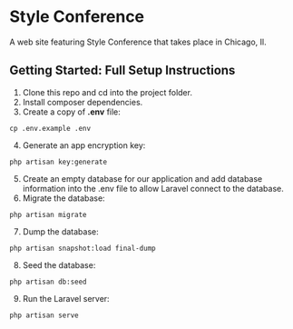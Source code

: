 # Style Conference
A web site featuring Style Conference that takes place in Chicago, Il.

## Getting Started: Full Setup Instructions
1. Clone this repo and cd into the project folder.
2. Install composer dependencies.
3. Create a copy of **.env** file:
```
cp .env.example .env
```
4. Generate an app encryption key:
```
php artisan key:generate
```
5. Create an empty database for our application and add database information into the .env file to allow Laravel connect to the database.
6. Migrate the database:
```
php artisan migrate
```
7. Dump the database:
```
php artisan snapshot:load final-dump
```
8. Seed the database:
```
php artisan db:seed
```
9. Run the Laravel server:
```
php artisan serve
```
